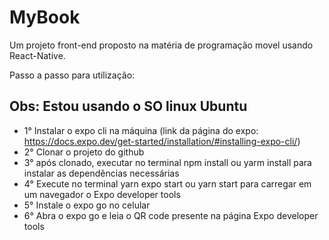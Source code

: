 # MyBook
Um projeto front-end proposto na matéria de programação movel usando React-Native.

Passo a passo para utilização:

Obs: Estou usando o SO linux Ubuntu
---

- 1° Instalar o expo cli na máquina (link da página do expo: <https://docs.expo.dev/get-started/installation/#installing-expo-cli/>)
- 2° Clonar o projeto do github
- 3° após clonado, executar no terminal npm install ou yarm install para instalar as dependências necessárias
- 4° Execute no terminal yarn expo start ou yarn start para carregar em um navegador o Expo developer tools
- 5° Instale o expo go no celular
- 6° Abra o expo go e leia o QR code presente na página Expo developer tools
